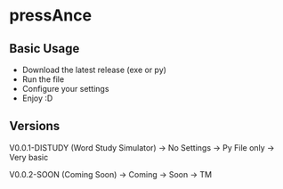 # pressAnce
## Basic Usage
- Download the latest release (exe or py)
- Run the file
- Configure your settings
- Enjoy :D
## Versions
V0.0.1-DISTUDY (Word Study Simulator)
  -> No Settings
  -> Py File only
  -> Very basic
  
V0.0.2-SOON (Coming Soon)
  -> Coming
  -> Soon
  -> TM
